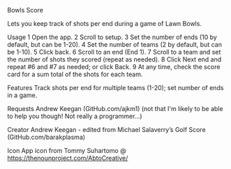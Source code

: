 Bowls Score

Lets you keep track of shots per end during a game of Lawn Bowls.

Usage
	1	Open the app.
	2	Scroll to setup.
	3	Set the number of ends (10 by default, but can be 1-20).
	4	Set the number of teams (2 by default, but can be 1-10).
	5	Click back.
	6	Scroll to an end (End 1).
	7	Scroll to a team and set the number of shots they scored (repeat as needed).
	8	Click Next end and repeat #6 and #7 as needed; or click Back.
	9	At any time, check the score card for a sum total of the shots for each team.

Features
Track shots per end for multiple teams (1-20); set number of ends in a game.

Requests
Andrew Keegan (GitHub.com/ajkm1) (not that I'm likely to be able to help you though! Not really a programmer...)

Creator
Andrew Keegan - edited from Michael Salaverry’s Golf Score (GitHub.com/barakplasma)

Icon
App icon from Tommy Suhartomo @ https://thenounproject.com/AbtoCreative/
